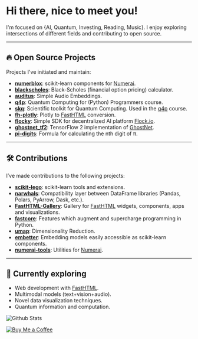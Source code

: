 # Hi there, nice to meet you!

I'm focused on {AI, Quantum, Investing, Reading, Music}. I enjoy exploring intersections of different fields and contributing to open source.

---

## 🔥 Open Source Projects
Projects I've initiated and maintain:

- **[numerblox](https://github.com/crowdcent/numerblox)**: scikit-learn components for [Numerai](https://numer.ai).
- **[blackscholes](https://github.com/carlolepelaars/blackscholes)**: Black-Scholes (financial option pricing) calculator.
- **[auditus](https://github.com/CarloLepelaars/auditus)**: Simple Audio Embeddings.
- **[q4p](https://github.com/CarloLepelaars/q4p)**: Quantum Computing for (Python) Programmers course.
- **[skq](https://github.com/CarloLepelaars/skq)**: Scientific toolkit for Quantum Computing. Used in the [q4p](https://github.com/CarloLepelaars/q4p) course.
- **[fh-plotly](https://github.com/carlolepelaars/fh-plotly)**: Plotly to [FastHTML](https://fastht.ml) conversion.
- **[flocky](https://github.com/CarloLepelaars/flocky)**: Simple SDK for decentralized AI platform [Flock.io](https://www.flock.io/).
- **[ghostnet_tf2](https://github.com/carlolepelaars/ghostnet_tf2)**: TensorFlow 2 implementation of [GhostNet](https://arxiv.org/abs/1911.11907).
- **[pi-digits](https://github.com/carlolepelaars/pi-digits)**: Formula for calculating the nth digit of π.

---

## 🛠️ Contributions
I’ve made contributions to the following projects:

- **[scikit-lego](https://github.com/koaning/scikit-lego)**: scikit-learn tools and extensions.
- **[narwhals](https://github.com/narwhals-dev/narwhals)**: Compatibility layer between DataFrame libraries (Pandas, Polars, PyArrow, Dask, etc.).
- **[FastHTML-Gallery](https://github.com/carlolepelaars/FastHTML-Gallery)**: Gallery for [FastHTML](https://fastht.ml) widgets, components, apps and visualizations.
- **[fastcore](https://github.com/AnswerDotAI/fastcore)**: Features which augment and supercharge programming in Python.
- **[umap](https://github.com/lmcinnes/umap)**: Dimensionality Reduction.
- **[embetter](https://github.com/koaning/embetter)**: Embedding models easily accessible as scikit-learn components.
- **[numerai-tools](https://github.com/numerai/numerai-tools)**: Utilities for [Numerai](https://numer.ai).
  
---

## 🌱 Currently exploring
- Web development with [FastHTML](https://fastht.ml).
- Multimodal models (text+vision+audio).
- Novel data visualization techniques.
- Quantum information and computation.

![Github Stats](https://github-profile-summary-cards.vercel.app/api/cards/stats?username=carlolepelaars&theme=github)

[![Buy Me a Coffee](https://www.buymeacoffee.com/assets/img/custom_images/orange_img.png)](https://www.buymeacoffee.com/carlolepelaars)
